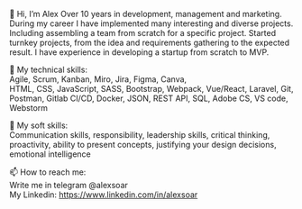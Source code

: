 👋 Hi, I’m Alex
Over 10 years in development, management and marketing. During my career I have implemented many interesting and diverse projects.
Including assembling a team from scratch for a specific project. Started turnkey projects, from the idea and requirements gathering to the expected result.
I have experience in developing a startup from scratch to MVP.

👀 My technical skills: <br>
Agile, Scrum, Kanban, Miro, Jira, Figma, Canva,  
HTML, CSS, JavaScript, SASS, Bootstrap, Webpack, Vue/React, Laravel, Git, Postman, Gitlab CI/CD, Docker, JSON, REST API, SQL, Adobe CS, VS code, Webstorm

🌱 My soft skills: <br>
Communication skills, responsibility, leadership skills, critical thinking, proactivity, ability to present concepts, justifying your design decisions, emotional intelligence

📫 How to reach me: <br>
Write me in telegram @alexsoar <br>
My Linkedin: https://www.linkedin.com/in/alexsoar

<!---
alexsoar/alexsoar is a ✨ special ✨ repository because its `README.md` (this file) appears on your GitHub profile.
You can click the Preview link to take a look at your changes.
--->
